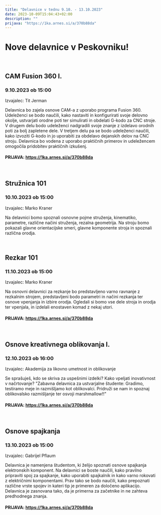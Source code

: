 ```yaml
---
title: "Delavnice v tednu 9.10. - 13.10.2023"
date: 2023-10-09T15:04:43+02:00
description: ""
prijava: "https://1ka.arnes.si/a/370b88da"
---
```

# Nove delavnice v Peskovniku!

&nbsp;
&nbsp;
## CAM Fusion 360 I.
### 9.10.2023 ob 15:00
Izvajalec: Tit Jerman

Delavnica bo zajela osnove CAM-a z uporabo programa Fusion 360. Udeleženci se bodo naučili, kako nastaviti in konfigurirati svoje delovno okolje, ustvarjati orodne poti ter simulirati in obdelati G-kodo za CNC stroje. V drugem delu bodo udeleženci nadgradili svoje znanje z izdelavo orodnih poti za bolj zapletene dele. V tretjem delu pa se bodo udeleženci naučili, kako izvoziti G-kodo in jo uporabiti za obdelavo dejanskih delov na CNC stroju. Delavnica bo vodena z uporabo praktičnih primerov in udeležencem omogočila pridobitev praktičnih izkušenj.
####  PRIJAVA: https://1ka.arnes.si/a/370b88da

&nbsp;
&nbsp;
##  Stružnica 101
### 10.10.2023 ob 15:00
Izvajalec: Marko Kraner

Na delavnici bomo spoznali osnovne pojme struženja, kinematiko, parametre, različne načini struženja, rezalna geometrija. Na stroju bomo pokazali glavne orientacijske smeri, glavne komponente stroja in spoznali različna orodja.

&nbsp;
&nbsp;
## Rezkar 101
### 11.10.2023 ob 15:00
Izvajalec: Marko Kraner 

Na osnovni delavnici za rezkanje bo predstavljeno varno ravnanje z rezkalnim strojem, predstavljeni bodo parametri in načini rezkanja ter osnove vpenjanja in izbire orodja. 
Ogledali si bomo vse dele stroja in orodja ter vpenjala, in izdelali enostaven komad z nekaj utori.
####  PRIJAVA: https://1ka.arnes.si/a/370b88da

&nbsp;
&nbsp;
## Osnove kreativnega oblikovanja I. 
### 12.10.2023 ob 16:00
Izvajalec: 	Akademija za likovno umetnost in oblikovanje

Se sprašuješ, kdo se skriva za uspešnimi izdelki? Kako vpeljati inovativnost v načrtovanje? "Zabavna delavnica za ustvarjalne študente: Gradimo, testiramo meje in razmišljamo kot oblikovalci. Pridruži se nam in spoznaj oblikovalsko razmišljanje ter osvoji marshmallow!!"
####  PRIJAVA: https://1ka.arnes.si/a/370b88da

&nbsp;
&nbsp;
## Osnove spajkanja
### 13.10.2023 ob 15:00
Izvajalec: 	Gabrijel Pflaum

Delavnica je namenjena študentom, ki želijo spoznati osnove spajkanja elektronskih komponent. Na delavnici se boste naučili, kako pravilno pripraviti spoj za spajkanje, kako uporabiti spajkalnik in kako varno rokovati z električnimi komponentami. Prav tako se bodo naučili, kako prepoznati različne vrste spojev in kateri tip je primeren za določeno aplikacijo. Delavnica je zasnovana tako, da je primerna za začetnike in ne zahteva predhodnega znanja.
####  PRIJAVA: https://1ka.arnes.si/a/370b88da